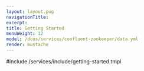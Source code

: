 ```yaml
---
layout: layout.pug
navigationTitle:
excerpt:
title: Getting Started
menuWeight: 12
model: /dcos/services/confluent-zookeeper/data.yml
render: mustache
---
```


#include /services/include/getting-started.tmpl
